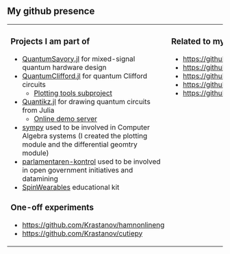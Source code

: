 ## My github presence

<table>
<tr>
<td valign="top">
  
### Projects I am part of

- [QuantumSavory.jl](https://github.com/Krastanov/QuantumSavory.jl) for mixed-signal quantum hardware design
- [QuantumClifford.jl](https://github.com/Krastanov/QuantumClifford.jl) for quantum Clifford circuits
    - [Plotting tools subproject](https://github.com/Krastanov/QuantumCliffordPlots.jl)
- [Quantikz.jl](https://github.com/Krastanov/Quantikz) for drawing quantum circuits from Julia
    - [Online demo server](https://github.com/Krastanov/QuantikzServer)
- [sympy](https://github.com/Krastanov/sympy) used to be involved in Computer Algebra systems (I created the plotting module and the differential geomtry module)
- [parlamentaren-kontrol](https://github.com/Krastanov/parlamentaren-kontrol) used to be involved in open government initiatives and datamining
- [SpinWearables](https://github.com/SpinWearables) educational kit

### One-off experiments

- https://github.com/Krastanov/hamnonlineng
- https://github.com/Krastanov/cutiepy
  
</td>
<td valign="top">

### Related to my academic publications

- https://github.com/Krastanov/all-photonic-nn
- https://github.com/Krastanov/optomechspin_heralded_entanglement
- https://github.com/Krastanov/qevo
- https://github.com/Krastanov/neural-decoder
- https://github.com/Krastanov/hamiltonian_estimation

</td>

<td valign="top">

### Hobbies
  
- [A companion device](https://github.com/Krastanov/orb-object) for museum exhibits, with [debugging tools](https://github.com/Krastanov/orb-monitor) and [early mesh work](https://github.com/Krastanov/museumobject)
- Smart watch [pebble faces](https://github.com/Krastanov/pebble-information-overload-2-watchface) of [various](https://github.com/Krastanov/pebble-information-overload-watchface) styles and [other tools](https://github.com/Krastanov/pebble-ha-one-click-toggle)
- An [automated bioreactor firmware](https://github.com/Krastanov/bioreactor)

</td>
</tr>
</table>
